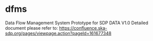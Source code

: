 # dfms

Data Flow Management System Prototype for SDP DATA V1.0
Detailed document please refer to: https://confluence.ska-sdp.org/pages/viewpage.action?pageId=161677348
